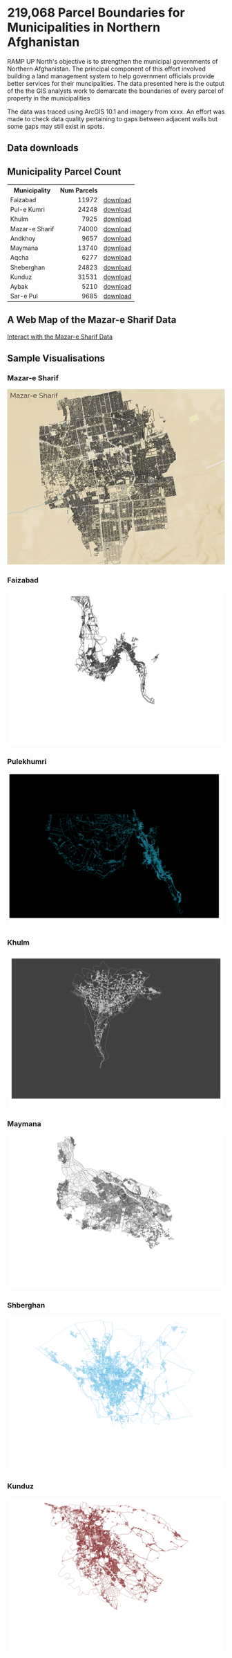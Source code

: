 # 219,068 Parcel Boundaries for Municipalities in Northern Afghanistan
RAMP UP North's objective is to strengthen the municipal governments of Northern Afghanistan. 
The principal component of this effort involved building a land management system to help government officials  provide better services for their muncipalities.
The data presented here is the output of the the GIS analysts work to demarcate the boundaries of every parcel of property in the municipalities

The data was traced using ArcGIS 10.1 and imagery from xxxx. An effort was made to check data quality pertaining to gaps between adjacent walls but some gaps may still exist in spots.  

## Data downloads


## Municipality Parcel Count
<table>
	<tr><th>Municipality</th>	<th align='right'>Num Parcels</th></tr>
    <tr>
        <td>Faizabad</td> 		<td align='right'>11972</td> <td><a 	href='#'>download</a></td>
    </tr>
    <tr>
        <td>Pul-e Kumri</td> 	<td align='right'>24248</td> <td><a 	href='#'>download</a></td>
    </tr>
    <tr>
        <td>Khulm</td> 			<td align='right'>7925</td> <td><a 	href='#'>download</a></td>
    </tr>
    <tr>
        <td>Mazar-e Sharif</td>	<td align='right'>74000</td> <td><a 	href='#'>download</a></td>
    </tr>
    <tr>
        <td>Andkhoy</td> 		<td align='right'>9657</td> <td><a 	href='#'>download</a></td>
    </tr>
    <tr>
        <td>Maymana</td> 		<td align='right'>13740</td> <td><a 	href='#'>download</a></td>
    </tr>
    <tr>
        <td>Aqcha</td> 			<td align='right'>6277</td> <td><a 	href='#'>download</a></td>
    </tr>
    <tr>
        <td>Sheberghan</td> 	<td align='right'>24823</td> <td><a 	href='#'>download</a></td>
    </tr>
    <tr>
        <td>Kunduz</td> 		<td align='right'>31531</td> <td><a 	href='#'>download</a></td>
    </tr>
    <tr>
        <td>Aybak</td> 			<td align='right'>5210</td> <td><a 	href='#'>download</a></td>
    </tr>
    <tr>
        <td>Sar-e Pul</td> 		<td align='right'>9685</td> <td><a 	href='#'>download</a></td>
    </tr>
</table>

## A Web Map of the Mazar-e Sharif Data
[Interact with the Mazar-e Sharif Data](http://deriggi.github.io/RUNorthArcPy/mazar/mazar.html)

## Sample Visualisations
### Mazar-e Sharif
![Alt text](Mazar_image.png)

### Faizabad
![Alt text](faizabad_parcels.png)

### Pulekhumri 
![Alt text](pulekhumri_parcels.png)

### Khulm
![Alt text](khulm_parcels.png)

### Maymana
![Alt text](maymana_parcels.png)

### Shberghan
![Alt text](shberghan_parcels.png)

### Kunduz
![Alt text](kunduz_parcels.png)



